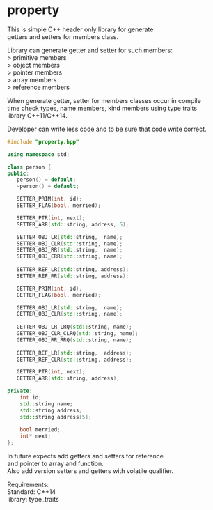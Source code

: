 # property
This is simple C++ header only library for generate<br/>
getters and setters for members class.

Library can generate getter and setter for such members:<br/>
    > primitive members<br/>
    > object  members<br/>
    > pointer members<br/>
    > array members<br/>
    > reference members<br/>

When generate getter, setter for members classes occur in compile<br/>
time check types, name members, kind members using type traits   <br/>
library C++11/C++14.

Developer can write less code and to be sure that code write correct.

```C++
#include "property.hpp"

using namespace std;

class person {
public:
   person() = default;
   ~person() = default;

   SETTER_PRIM(int, id);
   SETTER_FLAG(bool, merried);

   SETTER_PTR(int, next);
   SETTER_ARR(std::string, address, 5);

   SETTER_OBJ_LR(std::string,  name);
   SETTER_OBJ_CLR(std::string, name);
   SETTER_OBJ_RR(std::string,  name);
   SETTER_OBJ_CRR(std::string, name);
   
   SETTER_REF_LR(std::string, address);
   SETTER_REF_RR(std::string, address);

   GETTER_PRIM(int, id);
   GETTER_FLAG(bool, merried);

   GETTER_OBJ_LR(std::string,  name);
   GETTER_OBJ_CLR(std::string, name);
   
   GETTER_OBJ_LR_LRQ(std::string, name);
   GETTER_OBJ_CLR_CLRQ(std::string, name);
   GETTER_OBJ_RR_RRQ(std::string, name);
   
   GETTER_REF_LR(std::string,  address);
   GETTER_REF_CLR(std::string, address);

   GETTER_PTR(int, next);
   GETTER_ARR(std::string, address);

private:
    int id;
    std::string name;
    std::string address;
    std::string address[5];
    
    bool merried;
    int* next;
};
```

In future expects add getters and setters for reference <br/>
and pointer to array and function. <br/>
Also add version setters and getters with volatile qualifier.

Requirements:<br/>
Standard: C++14 <br/>
library:  type_traits

